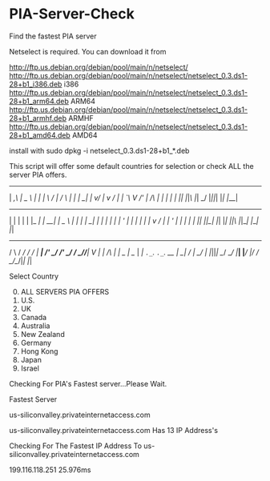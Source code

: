 # PIA-Server-Check
Find the fastest PIA server

Netselect is required. You can download it from

http://ftp.us.debian.org/debian/pool/main/n/netselect/
http://ftp.us.debian.org/debian/pool/main/n/netselect/netselect_0.3.ds1-28+b1_i386.deb		i386
http://ftp.us.debian.org/debian/pool/main/n/netselect/netselect_0.3.ds1-28+b1_arm64.deb		ARM64
http://ftp.us.debian.org/debian/pool/main/n/netselect/netselect_0.3.ds1-28+b1_armhf.deb		ARMHF
http://ftp.us.debian.org/debian/pool/main/n/netselect/netselect_0.3.ds1-28+b1_amd64.deb		AMD64

install with sudo dpkg -i netselect_0.3.ds1-28+b1_*.deb

This script will offer some default countries for selection or check ALL the server PIA offers.

 ___   ___   _   _   _    __    _____   ___
| _,\ | _ \ | | | \ / |  /  \  |_   _| | __|
| v_/ | v / | | `\ V /' | /\ |   | |   | _|
|_|   |_|_\ |_|   \_/   |_||_|   |_|   |___|
 _   __  _   _____   ___   ___   __  _   ___   _____
| | |  \| | |_   _| | __| | _ \ |  \| | | __| |_   _|
| | | | ' |   | |   | _|  | v / | | ' | | _|    | |
|_| |_|\__|   |_|   |___| |_|_\ |_|\__| |___|   |_|
  __     ___   ___  ___    __    __       ___ __  __ __
 /  \   / _/  / _/ | __| /' _/ /' _/     / _//__\|  V  |
| /\ | | \__ | \__ | _|  `._`. `._`. __ | \_| \/ | \_/ |
|_||_|  \__/  \__/ |___| |___/ |___/ \/  \__/\__/|_| |_|

Select Country

0. ALL SERVERS PIA OFFERS
1. U.S.
2. UK
3. Canada
4. Australia
5. New Zealand
6. Germany
7. Hong Kong
8. Japan
9. Israel
 
Checking For PIA's Fastest server...Please Wait.

Fastest Server

us-siliconvalley.privateinternetaccess.com

us-siliconvalley.privateinternetaccess.com Has 13 IP Address's

Checking For The Fastest IP Address To us-siliconvalley.privateinternetaccess.com 

199.116.118.251 25.976ms


